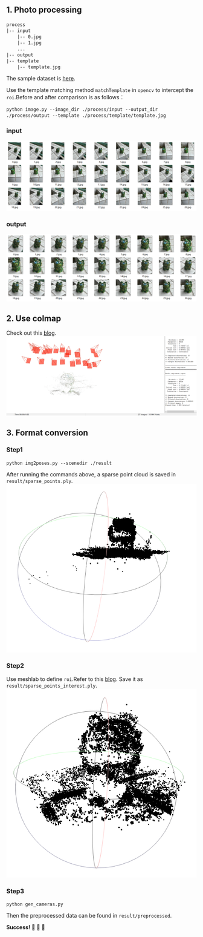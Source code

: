 ## 1. Photo processing

```
process
|-- input
    |-- 0.jpg
    |-- 1.jpg
    ...
|-- output
|-- template
    |-- template.jpg
```
The sample dataset is [here](https://drive.google.com/drive/folders/1KCd55Dsmg1Gh2wCcHnRTxDseEnwLXy8B?usp=sharing).

Use the template matching method `matchTemplate` in `opencv` to intercept the `roi`.Before and after comparison is as follows：

```shell
python image.py --image_dir ./process/input --output_dir ./process/output --template ./process/template/template.jpg
```
### input
![](./media/input.png)
### output
![](./media/output.png)

## 2. Use colmap
Check out this [blog](https://zhuanlan.zhihu.com/p/576416530).
![](./media/colmap.png)

## 3. Format conversion
### Step1
```shell
python img2poses.py --scenedir ./result 
```
After running the commands above, a sparse point cloud is saved in `result/sparse_points.ply`.
<img src="./media/sparse_points.png" alt="Sparse Points" width="600">
### Step2
Use meshlab to define `roi`.Refer to this [blog](https://blog.csdn.net/wangzijunn/article/details/124100981).
Save it as `result/sparse_points_interest.ply`.
<img src="./media/sparse_points_interest.png" alt="Sparse Points interest" width="555">

### Step3
```shell
python gen_cameras.py
```
Then the preprocessed data can be found in `result/preprocessed`.

**Success!**  :tada: :tada: :tada:



